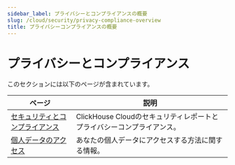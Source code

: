 ```yaml
---
sidebar_label: プライバシーとコンプライアンスの概要
slug: /cloud/security/privacy-compliance-overview
title: プライバシーコンプライアンスの概要
---
```



# プライバシーとコンプライアンス

このセクションには以下のページが含まれています。

| ページ                                                                       | 説明                                                  |
|----------------------------------------------------------------------------|------------------------------------------------------|
| [セキュリティとコンプライアンス](/cloud/security/security-and-compliance) | ClickHouse Cloudのセキュリティレポートとプライバシーコンプライアンス。 |
| [個人データのアクセス](/cloud/security/personal-data-access)       | あなたの個人データにアクセスする方法に関する情報。      |
